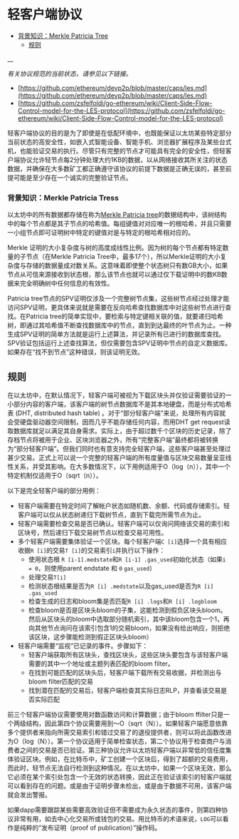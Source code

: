 # 轻客户端协议

* [背景知识：Merkle Patricia Tree](https://github.com/ethereum/wiki/wiki/Light-client-protocol#background-patricia-merkle-trees)
  * [规则](https://github.com/ethereum/wiki/wiki/Light-client-protocol#principles)

\_\_

_有关协议规范的当前状态，请参见以下链接。_

* [https://github.com/ethereum/devp2p/blob/master/caps/les.md](https://github.com/ethereum/devp2p/blob/master/caps/les.md)
* [https://github.com/zsfelfoldi/go-ethereum/wiki/Client-Side-Flow-Control-model-for-the-LES-protocol](https://github.com/zsfelfoldi/go-ethereum/wiki/Client-Side-Flow-Control-model-for-the-LES-protocol)

轻客户端协议的目的是为了即使是在低配环境中，也既能保证以太坊某些特定部分当前状态的高安全性，如嵌入式智能设备、智能手机、浏览器扩展程序及某些台式机，也能验证交易的执行。尽管只有完整的节点才可能具有完全的安全性，但轻客户端协议允许轻节点每2分钟处理大约1KB的数据，以从网络接收其所关注的状态数据，并确保在大多数矿工都正确遵守该协议的前提下数据是正确无误的，甚至前提可能是至少存在一个诚实的完整验证节点。

### 背景知识：Merkle Patricia Tress

以太坊中的所有数据都存储在称为[Merkle Patricia tree](https://knol.ethereum.cn/ethereum-technologies/merkle-patricia-tree)的数据结构中，该树结构中的每个节点都是其子节点的哈希值。每组键值对对应唯一的根哈希，并且只需要一小组节点即可证明树中特定的键值对是与特定的根哈希相对应的。

Merkle 证明的大小复杂度与树的高度成线性比例。因为树的每个节点都有特定数量的子节点（在Merkle Patricia Tree中，最多17个），所以Merkle证明的大小复杂度与存储的数据量成对数关系。这意味着即使整个状态树只有数GB大小，如果节点从可信来源接收到状态根，那么该节点也就可以通过仅下载证明中的数KB数据来完全明确树中任何信息的有效性。

Patricia tree节点的SPV证明仅涉及一个完整树节点集，这些树节点经过处理才能访问SPV证明，更具体来说就是需要在反向哈希查找数据库中对这些树节点进行查找。在Patricia tree的简单实现中，要检索与特定键相关联的值，就要递归哈希树，即通过其哈希值不断查找数据库中的节点，直到到达最终的叶节点为止。一种生成SPV证明的简单方法就是运行上述算法，并记录所有已进行的数据库查找。SPV验证包括运行上述查找算法，但仅需要包含SPV证明中节点的自定义数据库。如果存在“找不到节点”这种错误，则该证明无效。

## 规则

在以太坊中，在默认情况下，轻客户端可被视为下载区块头并仅验证需要验证的一小部分内容的客户端，该客户端的树节点数据库不是其本地硬盘，而是分布式哈希表 \(DHT, distributed hash table\) 。对于“部分轻客户端”来说，处理所有内容就会受硬盘驱动器空间限制，因而几乎不能存储任何内容，而用DHT get request读取数据库就足以满足其自身需求。实际上，由于超过数千个区块的历史记录，除了存档节点将被用于企业、区块浏览器之外，所有“完整客户端”最终都将被转换为“部分轻客户端”。但我们同时也有意支持完全轻客户端，这些客户端甚至处理过甚少交易。正式上可以说一个完整的轻客户端的所有度量值与区块交易数量呈亚线性关系，并受其影响。在大多数情况下，以下用例适用于O（log（n）），其中一个特定机制仅适用于O（sqrt（n））。

以下是完全轻客户端的部分用例：

* 轻客户端需要在特定时间了解帐户状态如随机数、余额、代码或存储索引。轻客户端可以仅从状态树递归下载树节点，直到下载完所需节点为止。
* 轻客户端需要检查交易是否已确认。轻客户端可以仅询问网络该交易的索引和区块号，然后递归下载交易树节点以检查交易可用性。
* 多个轻客户端需要集体验证一个区块。每个轻客户端`C [i]`选择一个具有相应收据`R [i]`的交易`T [i]`的交易索引`i`并执行以下操作：
  * 使用状态根 `R [i-1].medstate`和`R [i-1] .gas_used`初始化状态（如果`i = 0`，则使用parent endstate 和 `0` `gas_used`）
  * 处理交易`T[i]`
  * 检测状态根结果是否为`R [i] .medstate`以及gas\_used是否为`R [i] .gas_used`
  * 检查生成的日志和bloom集是否匹配`R [i] .logs`和`R [i] .logbloom`
  * 检查bloom是否是区块头bloom的子集，这能检测到假负区块头bloom。然后从区块头的bloom中选取部分随机索引，其中该bloom包含一个1，再向其他节点询问在该索引包含1的交易bloom，如果没有给出响应，则拒绝该区块，这步骤能检测到假正区块头bloom）
* 轻客户端需要“监视”已记录的事件。步骤如下：
  * 轻客户端获取所有区块头，查找区块头，这些区块头要包含与该轻客户端需要的其中一个地址或主题列表匹配的bloom filter。
  * 在找到可能匹配的区块头后，轻客户端下载所有交易收据，并检测出与bloom filter匹配的交易
  * 找到潜在匹配的交易后，轻客户端检查其实际日志RLP，并查看该交易是否实际匹配

前三个轻客户端协议需要使用对数函数访问和计算数据；由于bloom ffilter只是一个两级结构，因此第四个协议需要用到〜O（sqrt（N））。如果轻客户端愿意依靠多个提供者来指向所需交易索引和错过交易了的退役提供者，则可以将此函数改进为O（log（N））。第一个协议适用于简单检查状态，第二个协议用于检查商户与消费者之间的交易是否已验证。第三种协议允许以太坊轻客户端以非常低的信任度集体验证区块。例如，在比特币中，矿工创建一个区块后，得到了超额的交易费用，而此时，轻节点无法自行检测到这种情况。在以太坊中，如果一个区块无效，那么它必须在某个索引处包含一个无效的状态转换，因此正在验证该索引的轻客户端就可以看到存在的问题。或是由于证明步骤未检出，或是由于数据不可用，该客户端就会发出警报。

如果dapp需要跟踪某些需要高效验证但不需要成为永久状态的事件，则第四种协议非常有用，如去中心化交易所或钱包的交易。用比特币的术语来说，`LOG`可以看作是纯粹的“发布证明（proof of publication）”操作码。

